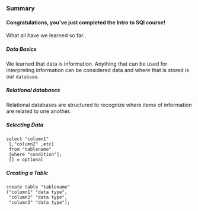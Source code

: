 ### Summary
#### Congratulations, you've just completed the Intro to SQl course!

What all have we learned so far..

##### Data Basics
We learned that data is information. Anything that can be used for interpreting information can be considered data and where that is stored is our `database`.

##### Relational databases
Relational databases are structured to recognize where items of information are related to one another.

##### Selecting Data
```
select "column1"
 [,"column2" ,etc]
 from "tablename"
 [where "condition"];
 [] = optional
```
##### Creating a Table
```
create table "tablename"
("column1" "data type",
 "column2" "data type",
 "column3" "data type");
```
